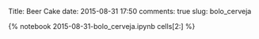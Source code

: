 Title: Beer Cake
date:  2015-08-31 17:50
comments: true
slug: bolo_cerveja

{% notebook 2015-08-31-bolo_cerveja.ipynb cells[2:] %}
